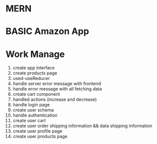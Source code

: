 # MERN

# BASIC Amazon App

# Work Manage

1. create app interface
2. create products page
3. used-useReducer
4. handle server error message with frontend
5. handle error message with all fetching data
6. create cart component
7. handled actions (increase and decrease)
8. handle login page
9. create user schema
10. handle authentication
11. create user cart
12. create user order shipping information && data shipping information
13. create user profile page
14. create user products page
